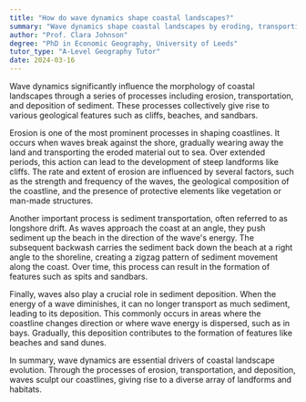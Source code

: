 ```yaml
---
title: "How do wave dynamics shape coastal landscapes?"
summary: "Wave dynamics shape coastal landscapes by eroding, transporting, and depositing sediment, forming features like cliffs, beaches, and sandbars."
author: "Prof. Clara Johnson"
degree: "PhD in Economic Geography, University of Leeds"
tutor_type: "A-Level Geography Tutor"
date: 2024-03-16
---
```


Wave dynamics significantly influence the morphology of coastal landscapes through a series of processes including erosion, transportation, and deposition of sediment. These processes collectively give rise to various geological features such as cliffs, beaches, and sandbars.

Erosion is one of the most prominent processes in shaping coastlines. It occurs when waves break against the shore, gradually wearing away the land and transporting the eroded material out to sea. Over extended periods, this action can lead to the development of steep landforms like cliffs. The rate and extent of erosion are influenced by several factors, such as the strength and frequency of the waves, the geological composition of the coastline, and the presence of protective elements like vegetation or man-made structures.

Another important process is sediment transportation, often referred to as longshore drift. As waves approach the coast at an angle, they push sediment up the beach in the direction of the wave's energy. The subsequent backwash carries the sediment back down the beach at a right angle to the shoreline, creating a zigzag pattern of sediment movement along the coast. Over time, this process can result in the formation of features such as spits and sandbars.

Finally, waves also play a crucial role in sediment deposition. When the energy of a wave diminishes, it can no longer transport as much sediment, leading to its deposition. This commonly occurs in areas where the coastline changes direction or where wave energy is dispersed, such as in bays. Gradually, this deposition contributes to the formation of features like beaches and sand dunes.

In summary, wave dynamics are essential drivers of coastal landscape evolution. Through the processes of erosion, transportation, and deposition, waves sculpt our coastlines, giving rise to a diverse array of landforms and habitats.
    